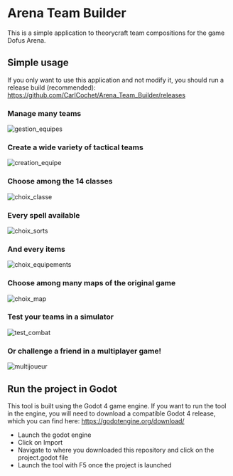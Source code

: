 # Arena Team Builder

This is a simple application to theorycraft team compositions for the game Dofus Arena.

## Simple usage

If you only want to use this application and not modify it, you should run a release build (recommended): https://github.com/CarlCochet/Arena_Team_Builder/releases

### Manage many teams
![gestion_equipes](https://user-images.githubusercontent.com/25507252/216190474-d04b024b-f87d-4391-86b7-c56cc93cdc6d.PNG)

### Create a wide variety of tactical teams
![creation_equipe](https://user-images.githubusercontent.com/25507252/216190517-80cb55a9-0aae-422a-ba49-1a8127c1c2b5.PNG)

### Choose among the 14 classes
![choix_classe](https://user-images.githubusercontent.com/25507252/211146400-32df64ad-b95b-45a2-9f06-73729f88502c.PNG)

### Every spell available
![choix_sorts](https://user-images.githubusercontent.com/25507252/216190546-1e92f041-25f8-48c8-b198-6f4bdd7ee4c7.PNG)

### And every items
![choix_equipements](https://user-images.githubusercontent.com/25507252/216190560-5ccf13c5-2ac4-4cbc-9a5e-731fab98e27f.PNG)

### Choose among many maps of the original game
![choix_map](https://user-images.githubusercontent.com/25507252/216190593-f52ad3ca-4017-423b-87c6-caf3f1822997.PNG)

### Test your teams in a simulator
![test_combat](https://user-images.githubusercontent.com/25507252/216190660-b8ae0439-017f-4622-affd-348dc2b0dc0b.png)

### Or challenge a friend in a multiplayer game!
![multijoueur](https://user-images.githubusercontent.com/25507252/216190739-d19215ac-e73a-4103-a3e1-36414c5cf5c6.png)

## Run the project in Godot

This tool is built using the Godot 4 game engine.
If you want to run the tool in the engine, you will need to download a compatible Godot 4 release, which you can find here: https://godotengine.org/download/

- Launch the godot engine
- Click on Import
- Navigate to where you downloaded this repository and click on the project.godot file
- Launch the tool with F5 once the project is launched
